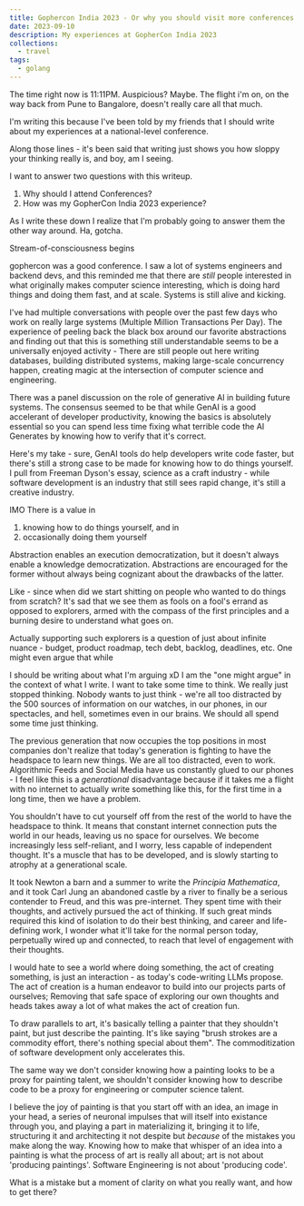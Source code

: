 ```yaml
---
title: Gophercon India 2023 - Or why you should visit more conferences
date: 2023-09-10
description: My experiences at GopherCon India 2023
collections:
  - travel
tags:
  - golang
---
```


The time right now is 11:11PM. Auspicious? Maybe. The flight i'm on, on the way
back from Pune to Bangalore, doesn't really care all that much.

I'm writing this because I've been told by my friends that I should write about
my experiences at a national-level conference.

Along those lines - it's been said that writing just shows you how sloppy your
thinking really is, and boy, am I seeing.

I want to answer two questions with this writeup.

1. Why should I attend Conferences?
2. How was my GopherCon India 2023 experience?

As I write these down I realize that I'm probably going to answer them the other
way around. Ha, gotcha.

Stream-of-consciousness begins

gophercon was a good conference. I saw a lot of systems engineers and backend
devs, and this reminded me that there are _still_ people interested in what
originally makes computer science interesting, which is doing hard things and
doing them fast, and at scale. Systems is still alive and kicking.

I've had multiple conversations with people over the past few days who work on
really large systems (Multiple Million Transactions Per Day). The experience of
peeling back the black box around our favorite abstractions and finding out that
this is something still understandable seems to be a universally enjoyed
activity - There are still people out here writing databases, building
distributed systems, making large-scale concurrency happen, creating magic at
the intersection of computer science and engineering.

There was a panel discussion on the role of generative AI in building future
systems. The consensus seemed to be that while GenAI is a good accelerant of
developer productivity, knowing the basics is absolutely essential so you can
spend less time fixing what terrible code the AI Generates by knowing how to
verify that it's correct.

Here's my take - sure, GenAI tools do help developers write code faster, but
there's still a strong case to be made for knowing how to do things yourself. I
pull from Freeman Dyson's essay, science as a craft industry - while software
development is an industry that still sees rapid change, it's still a creative
industry.

IMO There is a value in

1. knowing how to do things yourself, and in
2. occasionally doing them yourself

Abstraction enables an execution democratization, but it doesn't always enable a
knowledge democratization. Abstractions are encouraged for the former without
always being cognizant about the drawbacks of the latter.

Like - since when did we start shitting on people who wanted to do things from
scratch? It's sad that we see them as fools on a fool's errand as opposed to
explorers, armed with the compass of the first principles and a burning desire
to understand what goes on.

Actually supporting such explorers is a question of just about infinite nuance -
budget, product roadmap, tech debt, backlog, deadlines, etc. One might even
argue that while

I should be writing about what I'm arguing xD I am the "one might argue" in the
context of what I write. I want to take some time to think. We really just
stopped thinking. Nobody wants to just think - we're all too distracted by the
500 sources of information on our watches, in our phones, in our spectacles, and
hell, sometimes even in our brains. We should all spend some time just thinking.

The previous generation that now occupies the top positions in most companies
don't realize that today's generation is fighting to have the headspace to learn
new things. We are all too distracted, even to work. Algorithmic Feeds and
Social Media have us constantly glued to our phones - I feel like this is a
_generational_ disadvantage because if it takes me a flight with no internet to
actually write something like this, for the first time in a long time, then we
have a problem.

You shouldn't have to cut yourself off from the rest of the world to have the
headspace to think. It means that constant internet connection puts the world in
our heads, leaving us no space for ourselves. We become increasingly less
self-reliant, and I worry, less capable of independent thought. It's a muscle
that has to be developed, and is slowly starting to atrophy at a generational
scale.

It took Newton a barn and a summer to write the _Principia Mathematica_, and it
took Carl Jung an abandoned castle by a river to finally be a serious contender
to Freud, and this was pre-internet. They spent time with their thoughts, and
actively pursued the act of thinking. If such great minds required this kind of
isolation to do their best thinking, and career and life-defining work, I wonder
what it'll take for the normal person today, perpetually wired up and connected,
to reach that level of engagement with their thoughts.

I would hate to see a world where doing something, the act of creating
something, is just an interaction - as today's code-writing LLMs propose. The
act of creation is a human endeavor to build into our projects parts of
ourselves; Removing that safe space of exploring our own thoughts and heads
takes away a lot of what makes the act of creation fun.

To draw parallels to art, it's basically telling a painter that they shouldn't
paint, but just describe the painting. It's like saying "brush strokes are a
commodity effort, there's nothing special about them". The commoditization of
software development only accelerates this.

The same way we don't consider knowing how a painting looks to be a proxy for
painting talent, we shouldn't consider knowing how to describe code to be a
proxy for engineering or computer science talent.

I believe the joy of painting is that you start off with an idea, an image in
your head, a series of neuronal impulses that will itself into existance through
you, and playing a part in materializing it, bringing it to life, structuring it
and architecting it not despite but _because_ of the mistakes you make along the
way. Knowing how to make that whisper of an idea into a painting is what the
process of art is really all about; art is not about 'producing paintings'.
Software Engineering is not about 'producing code'.

What is a mistake but a moment of clarity on what you really want, and how to
get there?
